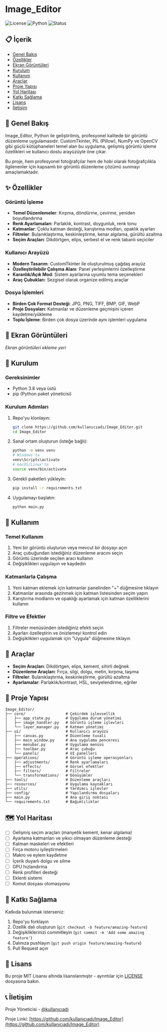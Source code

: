 # Image_Editor

![License](https://img.shields.io/badge/license-MIT-blue.svg)
![Python](https://img.shields.io/badge/python-3.8%2B-brightgreen.svg)
![Status](https://img.shields.io/badge/status-active-success.svg)

## 📋 İçerik

- [Genel Bakış](#genel-bakış)
- [Özellikler](#özellikler)
- [Ekran Görüntüleri](#ekran-görüntüleri)
- [Kurulum](#kurulum)
- [Kullanım](#kullanım)
- [Araçlar](#araçlar)
- [Proje Yapısı](#proje-yapısı)
- [Yol Haritası](#yol-haritası)
- [Katkı Sağlama](#katkı-sağlama)
- [Lisans](#lisans)
- [İletişim](#iletişim)

## 🔭 Genel Bakış

Image_Editor, Python ile geliştirilmiş, profesyonel kalitede bir görüntü düzenleme uygulamasıdır. CustomTkinter, PIL (Pillow), NumPy ve OpenCV gibi güçlü kütüphaneleri temel alan bu uygulama, gelişmiş görüntü işleme özellikleri ve kullanıcı dostu arayüzüyle öne çıkar.

Bu proje, hem profesyonel fotoğrafçılar hem de hobi olarak fotoğrafçılıkla ilgilenenler için kapsamlı bir görüntü düzenleme çözümü sunmayı amaçlamaktadır.

## ✨ Özellikler

### Görüntü İşleme
- **Temel Düzenlemeler**: Kırpma, döndürme, çevirme, yeniden boyutlandırma
- **Renk Ayarlamaları**: Parlaklık, kontrast, doygunluk, renk tonu
- **Katmanlar**: Çoklu katman desteği, karıştırma modları, opaklık ayarları
- **Filtreler**: Bulanıklaştırma, keskinleştirme, kenar algılama, gürültü azaltma
- **Seçim Araçları**: Dikdörtgen, elips, serbest el ve renk tabanlı seçiciler

### Kullanıcı Arayüzü
- **Modern Tasarım**: CustomTkinter ile oluşturulmuş çağdaş arayüz
- **Özelleştirilebilir Çalışma Alanı**: Panel yerleşimlerini özelleştirme
- **Karanlık/Açık Mod**: Sistem ayarlarına uyumlu tema seçenekleri
- **Araç Çubukları**: Sezgisel olarak organize edilmiş araçlar

### Dosya İşlemleri
- **Birden Çok Format Desteği**: JPG, PNG, TIFF, BMP, GIF, WebP
- **Proje Dosyaları**: Katmanlar ve düzenleme geçmişini içeren kaydetme/yükleme
- **Toplu İşleme**: Birden çok dosya üzerinde aynı işlemleri uygulama

## 📸 Ekran Görüntüleri

*Ekran görüntüleri ekleme yeri*

## 🚀 Kurulum

### Gereksinimler
- Python 3.8 veya üstü
- pip (Python paket yöneticisi)

### Kurulum Adımları

1. Repo'yu klonlayın:
   ```bash
   git clone https://github.com/kullanıcıadı/Image_Editor.git
   cd Image_Editor
   ```

2. Sanal ortam oluşturun (isteğe bağlı):
   ```bash
   python -m venv venv
   # Windows'ta
   venv\Scripts\activate
   # macOS/Linux'ta
   source venv/bin/activate
   ```

3. Gerekli paketleri yükleyin:
   ```bash
   pip install -r requirements.txt
   ```

4. Uygulamayı başlatın:
   ```bash
   python main.py
   ```

## 📖 Kullanım

### Temel Kullanım
1. Yeni bir görüntü oluşturun veya mevcut bir dosyayı açın
2. Araç çubuğundan istediğiniz düzenleme aracını seçin
3. Görüntü üzerinde seçilen aracı kullanın
4. Değişiklikleri uygulayın ve kaydedin

### Katmanlarla Çalışma
1. Yeni katman eklemek için katmanlar panelinden "+" düğmesine tıklayın
2. Katmanlar arasında gezinmek için katman listesinden seçim yapın
3. Karıştırma modlarını ve opaklığı ayarlamak için katman özelliklerini kullanın

### Filtre ve Efektler
1. Filtreler menüsünden istediğiniz efekti seçin
2. Ayarları özelleştirin ve önizlemeyi kontrol edin
3. Değişiklikleri uygulamak için "Uygula" düğmesine tıklayın

## 🧰 Araçlar

- **Seçim Araçları**: Dikdörtgen, elips, kement, sihirli değnek
- **Düzenleme Araçları**: Fırça, silgi, dolgu, metin, kırpma, taşıma
- **Filtreler**: Bulanıklaştırma, keskinleştirme, gürültü azaltma
- **Ayarlamalar**: Parlaklık/kontrast, HSL, seviyelendirme, eğriler

## 📂 Proje Yapısı

```
Image_Editor/
├── core/                  # Çekirdek işlevsellik
│   ├── app_state.py       # Uygulama durum yönetimi
│   ├── image_handler.py   # Görüntü işleme işlevleri
│   └── layer_manager.py   # Katman yönetimi
├── ui/                    # Kullanıcı arayüzü
│   ├── canvas.py          # Düzenleme tuvali
│   ├── main_window.py     # Ana uygulama penceresi
│   ├── menubar.py         # Uygulama menüsü
│   ├── toolbar.py         # Araç çubuğu
│   └── panels/            # UI panelleri
├── operations/            # Görüntü işleme operasyonları
│   ├── adjustments/       # Renk ayarlamaları
│   ├── effects/           # Görsel efektler
│   ├── filters/           # Filtreler
│   └── transformations/   # Dönüşümler
├── tools/                 # Düzenleme araçları
├── resources/             # Uygulama kaynakları
├── utils/                 # Yardımcı işlevler
├── config/                # Yapılandırma dosyaları
├── main.py                # Ana giriş noktası
└── requirements.txt       # Bağımlılıklar
```

## 🗺️ Yol Haritası

- [ ] Gelişmiş seçim araçları (manyetik kement, kenar algılama)
- [ ] Ayarlama katmanları ve yıkıcı olmayan düzenleme desteği
- [ ] Katman maskeleri ve efektleri
- [ ] Fırça motoru iyileştirmeleri
- [ ] Makro ve eylem kaydetme
- [ ] İçerik duyarlı dolgu ve silme
- [ ] GPU hızlandırma
- [ ] Renk profilleri desteği
- [ ] Eklenti sistemi
- [ ] Komut dosyası otomasyonu

## 👥 Katkı Sağlama

Katkıda bulunmak isterseniz:

1. Repo'yu forklayın
2. Özellik dalı oluşturun (`git checkout -b feature/amazing-feature`)
3. Değişikliklerinizi commitleyin (`git commit -m 'Add some amazing feature'`)
4. Dalınıza pushlayın (`git push origin feature/amazing-feature`)
5. Pull Request açın

## 📄 Lisans

Bu proje MIT Lisansı altında lisanslanmıştır - ayrıntılar için [LICENSE](LICENSE) dosyasına bakın.

## 📞 İletişim

Proje Yöneticisi - [@kullanıcıadı](https://github.com/kullanıcıadı)

Proje Linki: [https://github.com/kullanıcıadı/Image_Editor](https://github.com/kullanıcıadı/Image_Editor) 